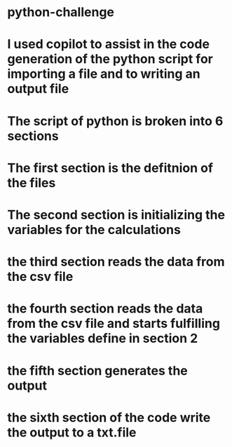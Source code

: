 # python-challenge
# I used copilot to assist in the code generation of the python script for importing a file and to writing an output file
# The script of python is broken into 6 sections
# The first section is the defitnion of the files
# The second section is initializing the variables for the calculations
# the third section reads the data from the csv file
# the fourth section reads the data from the csv file and starts fulfilling the variables define in section 2
# the fifth section generates the output
# the sixth section of the code write the output to a txt.file